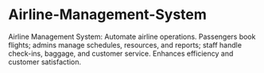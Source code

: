 # Airline-Management-System
Airline Management System: Automate airline operations. Passengers book flights; admins manage schedules, resources, and reports; staff handle check-ins, baggage, and customer service. Enhances efficiency and customer satisfaction.
